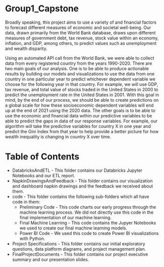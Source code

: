 # Group1_Capstone

Broadly speaking, this project aims to use a variety of and financial factors to forecast different measures of economic and societal well-being. Our data, drawn primarily from the World Bank database, draws upon different measures of government debt, tax revenue, stock value within an economy, inflation, and GDP, among others, to predict values such as unemployment and wealth disparity.

Using an automated API call from the World Bank, we were able to collect data from every registered country from the years 1990-2020. There are two main goals of our analysis.
One is to be able to produce actionable results by building our models and visualizations to use the data from one country in one particular year to predict whichever dependent variable we choose for the following year in that country. For example, we will use GDP, tax revenue, and total value of stocks traded in the United States in 2000 to predict the unemployment rate in the United States in 2001. With this goal in mind, by the end of our process, we should be able to create predictions on a global scale for how these socioeconomic dependent variables will end up at the end of 2021 using the 2020 data. The other goals is to be able to use the economic and financial data within our predictive variables to be able to predict the gaps in data of our response variables. For example, our algorithm will take the predictive variables for country X in one year and predict the Gini Index from that year to help provide a better picture for how wealth inequality is changing in country X over time.

# Table of Contents
- DatabricksAndETL - This folder contains our Databricks Jupyter Notebooks and our ETL report.
- NapkinDrawingsAndFeedback - This folder contains our visualization and dashboard napkin drawings and the feedback we received about them.
- code - This folder contains the following sub-folders which all have code in them:
    - Preliminary Code - This code charts our early progress through the machine learning process. We did not directly use this code in the final implementation of our machine learning.
    -  Final Machine Learning - This code contains the Jupyer Notebooks we used to create our final machine learning models.
    -  Power BI Code - We used this code to create Power BI visualizations with Python.
- Project Specifications - This folder contains our initial exploratory questions, data platform diagrams, and project management plan.
- FinalProjectDocuments - This folder contains our project executive summary and our presentation slides.

